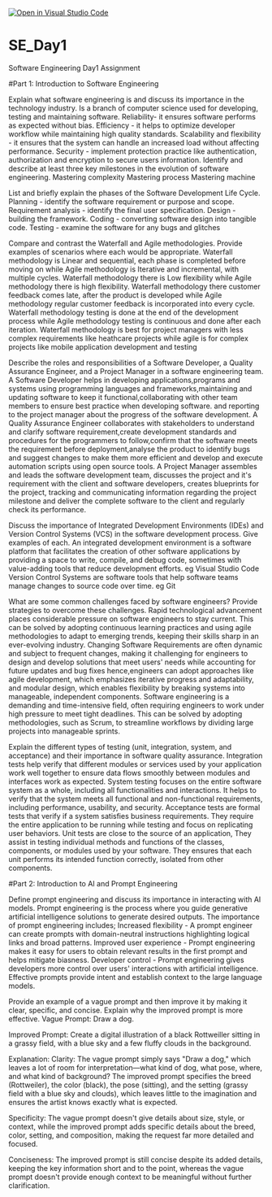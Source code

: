 [![Open in Visual Studio Code](https://classroom.github.com/assets/open-in-vscode-2e0aaae1b6195c2367325f4f02e2d04e9abb55f0b24a779b69b11b9e10269abc.svg)](https://classroom.github.com/online_ide?assignment_repo_id=18391238&assignment_repo_type=AssignmentRepo)
# SE_Day1
Software Engineering Day1 Assignment

#Part 1: Introduction to Software Engineering

Explain what software engineering is and discuss its importance in the technology industry.
 Is a branch of computer science used for developing, testing and maintaining software.
 Reliability- it ensures software performs as expected without bias.
 Efficiency - it helps to optimize developer workflow while maintaining high quality standards.
 Scalability and flexibility - it ensures that the system can handle an increased load without affecting performance.
 Security - implement protection practice like authentication, authorization and encryption to secure users information. 
Identify and describe at least three key milestones in the evolution of software engineering.
 Mastering complexity
 Mastering process
 Mastering machine


List and briefly explain the phases of the Software Development Life Cycle.
 Planning - identify the software requirement or purpose and scope.
 Requirement analysis - identify the final user specification. 
 Design - building the framework. 
 Coding - converting software design into tangible code.
 Testing - examine the software for any bugs and glitches



Compare and contrast the Waterfall and Agile methodologies. Provide examples of scenarios where each would be appropriate.
  Waterfall methodology is Linear and sequential, each phase is completed before moving on while Agile methodology is Iterative and incremental, with multiple cycles. 
  Waterfall methodology there is Low flexibility while Agile methodology there is high flexibility.
  Waterfall methodology there customer feedback comes late, after the product is developed while Agile methodology regular customer feedback is incorporated into every cycle.
  Waterfall methodology testing is done at the end of the development process while Agile methodology testing is continuous and done after each iteration.
    Waterfall methodology is best for project managers with less complex requirements like heathcare projects while agile is for complex projects like mobile application development and testing

  

Describe the roles and responsibilities of a Software Developer, a Quality Assurance Engineer, and a Project Manager in a software engineering team.
A Software Developer helps in developing applications,programs and systems using programming languages and frameworks,maintaining and updating software to keep it functional,collaborating with other team members to ensure best practice when developing software.
 and reporting to the project manager about the progress of the software development.
A Quality Assurance Engineer collaborates with stakeholders to understand and clarify software requirement,create development standards and procedures for the programmers to follow,confirm that the software meets the requirement before deployment,analyse the product to identify bugs and suggest changes to make them more efficient and develop and execute automation scripts using open source tools.
A Project Manager assembles and leads the software development team, discusses the project and it's requirement with the client and software developers, creates blueprints for the project, tracking and communicating information regarding the project milestone and deliver the complete software to the client and regularly check its performance.



Discuss the importance of Integrated Development Environments (IDEs) and Version Control Systems (VCS) in the software development process. Give examples of each.
An integrated development environment  is a software platform that facilitates the creation of other software applications by providing a space to write, compile, and debug code, sometimes with value-adding tools that reduce development efforts. eg Visual Studio Code 
Version Control Systems are software tools that help software teams manage changes to source code over time. eg Git



What are some common challenges faced by software engineers? Provide strategies to overcome these challenges.
Rapid technological advancement places considerable pressure on software engineers to stay current. This can be solved by adopting continuous learning practices and using agile methodologies to adapt to emerging trends, keeping their skills sharp in an ever-evolving industry.
Changing Software Requirements are often dynamic and subject to frequent changes, making it challenging for engineers to design and develop solutions that meet users' needs while accounting for future updates and bug fixes hence,engineers can adopt approaches like agile development, which emphasizes iterative progress and adaptability, and modular design, which enables flexibility by breaking systems into manageable, independent components.
Software engineering is a demanding and time-intensive field, often requiring engineers to work under high pressure to meet tight deadlines. This can be solved by adopting methodologies, such as Scrum, to streamline workflows by dividing large projects into manageable sprints.




Explain the different types of testing (unit, integration, system, and acceptance) and their importance in software quality assurance.
 Integration tests help verify that different modules or services used by your application work well together to ensure data flows smoothly between modules and interfaces work as expected.
 System testing focuses on the entire software system as a whole, including all functionalities and interactions. It helps to verify that the system meets all functional and non-functional requirements, including performance, usability, and security.
 Acceptance tests are formal tests that verify if a system satisfies business requirements. They require the entire application to be running while testing and focus on replicating user behaviors. 
 Unit tests are close to the source of an application, They assist in testing individual methods and functions of the classes, components, or modules used by your software. They ensures that each unit performs its intended function correctly, isolated from other components.





#Part 2: Introduction to AI and Prompt Engineering


Define prompt engineering and discuss its importance in interacting with AI models.
 Prompt engineering  is the process where you guide generative artificial intelligence solutions to generate desired outputs.
The importance of prompt engineering includes;
  Increased flexibility - A prompt engineer can create prompts with domain-neutral instructions highlighting logical links and broad patterns.
  Improved user experience - Prompt engineering makes it easy for users to obtain relevant results in the first prompt and helps mitigate biasness.
  Developer control - Prompt engineering gives developers more control over users' interactions with artificial intelligence. Effective prompts provide intent and establish context to the large language models.

Provide an example of a vague prompt and then improve it by making it clear, specific, and concise. Explain why the improved prompt is more effective.
Vague Prompt:
Draw a dog.

Improved Prompt:
Create a digital illustration of a black Rottweiller sitting in a grassy field, with a blue sky and a few fluffy clouds in the background.

Explanation:
Clarity: The vague prompt simply says "Draw a dog," which leaves a lot of room for interpretation—what kind of dog, what pose, where, and what kind of background? The improved prompt specifies the breed (Rottweiler), the color (black), the pose (sitting), and the setting (grassy field with a blue sky and clouds), which leaves little to the imagination and ensures the artist knows exactly what is expected.

Specificity: The vague prompt doesn't give details about size, style, or context, while the improved prompt adds specific details about the breed, color, setting, and composition, making the request far more detailed and focused.

Conciseness: The improved prompt is still concise despite its added details, keeping the key information short and to the point, whereas the vague prompt doesn't provide enough context to be meaningful without further clarification.
